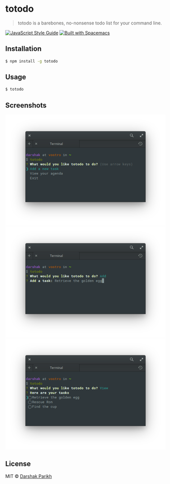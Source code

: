 # totodo

> totodo is a barebones, no-nonsense todo list for your command line.

[![JavaScript Style Guide](https://img.shields.io/badge/code%20style-standard-brightgreen.svg?style=flat-square)](http://standardjs.com/)
[![Built with Spacemacs](https://img.shields.io/badge/built%20with-Spacemacs-6F6BA7.svg?style=flat-square)](http://github.com/syl20bnr/spacemacs)

## Installation
```sh
$ npm install -g totodo
```

## Usage
```sh
$ totodo
```

## Screenshots
![Main menu](screenshots/menu.png)
![Add a task](screenshots/add.png)
![Todo list](screenshots/tasks.png)

## License
MIT &copy; [Darshak Parikh](https://github.com/dar5hak)
